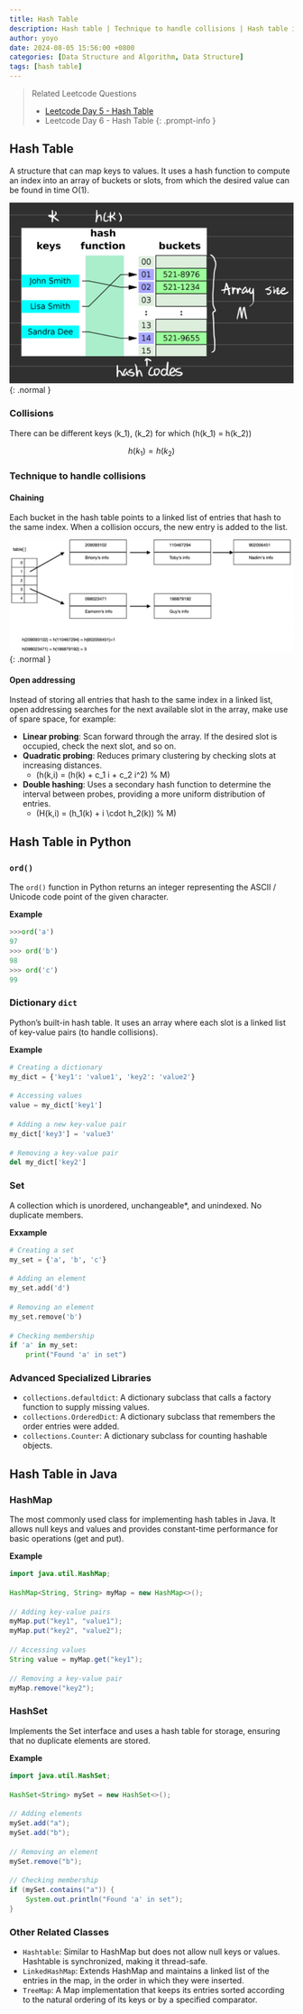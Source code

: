 ```yaml
---
title: Hash Table
description: Hash table | Technique to handle collisions | Hash table in Python and Java
author: yoyo
date: 2024-08-05 15:56:00 +0800
categories: [Data Structure and Algorithm, Data Structure]
tags: [hash table]
---
```


> Related Leetcode Questions
>  - [Leetcode Day 5 - Hash Table](https://yuyulyu.github.io/posts/leetcode-day-5/)
>  - Leetcode Day 6 - Hash Table
{: .prompt-info }

## Hash Table

A structure that can map keys to values. It uses a hash function to compute an index into an array of buckets or slots, from which the desired value can be found in time O(1).

![Desktop View](/assets/image/hash-table-1.jpg){: .normal }

### Collisions

There can be different keys \(k_1\), \(k_2\) for which \(h(k_1) = h(k_2)\)

$$
h(k_1) = h(k_2)
$$

### Technique to handle collisions

#### Chaining

Each bucket in the hash table points to a linked list of entries that hash to the same index. When a collision occurs, the new entry is added to the list.

![Desktop View](/assets/image/hash-table-2.jpeg){: .normal }

#### Open addressing

Instead of storing all entries that hash to the same index in a linked list, open addressing searches for the next available slot in the array, make use of spare space, for example:
  - **Linear probing**: Scan forward through the array. If the desired slot is occupied, check the next slot, and so on.
  - **Quadratic probing**: Reduces primary clustering by checking slots at increasing distances.
    - \(h(k,i) = (h(k) + c_1 i + c_2 i^2) \% M\)
  - **Double hashing**: Uses a secondary hash function to determine the interval between probes, providing a more uniform distribution of entries.
    - \(H(k,i) = (h_1(k) + i \cdot h_2(k)) \% M\)

## Hash Table in Python

### `ord()`

The `ord()` function in Python returns an integer representing the ASCII / Unicode code point of the given character.

**Example**

```python
>>>ord('a')
97
>>> ord('b')
98
>>> ord('c')
99
```

### Dictionary `dict`

Python’s built-in hash table. It uses an array where each slot is a linked list of key-value pairs (to handle collisions).

**Example**

```python
# Creating a dictionary
my_dict = {'key1': 'value1', 'key2': 'value2'}

# Accessing values
value = my_dict['key1']

# Adding a new key-value pair
my_dict['key3'] = 'value3'

# Removing a key-value pair
del my_dict['key2']
```

### Set

A collection which is unordered, unchangeable*, and unindexed. No duplicate members.

**Exxample**

```python
# Creating a set
my_set = {'a', 'b', 'c'}

# Adding an element
my_set.add('d')

# Removing an element
my_set.remove('b')

# Checking membership
if 'a' in my_set:
    print("Found 'a' in set")
```

### Advanced Specialized Libraries

  - `collections.defaultdict`: A dictionary subclass that calls a factory function to supply missing values.
  - `collections.OrderedDict`: A dictionary subclass that remembers the order entries were added.
  - `collections.Counter`: A dictionary subclass for counting hashable objects.

## Hash Table in Java

### HashMap

The most commonly used class for implementing hash tables in Java. It allows null keys and values and provides constant-time performance for basic operations (get and put).

**Example**

```java
import java.util.HashMap;

HashMap<String, String> myMap = new HashMap<>();

// Adding key-value pairs
myMap.put("key1", "value1");
myMap.put("key2", "value2");

// Accessing values
String value = myMap.get("key1");

// Removing a key-value pair
myMap.remove("key2");
```

### HashSet

Implements the Set interface and uses a hash table for storage, ensuring that no duplicate elements are stored.

**Example**

```java
import java.util.HashSet;

HashSet<String> mySet = new HashSet<>();

// Adding elements
mySet.add("a");
mySet.add("b");

// Removing an element
mySet.remove("b");

// Checking membership
if (mySet.contains("a")) {
    System.out.println("Found 'a' in set");
}
```

### Other Related Classes

  - `Hashtable`: Similar to HashMap but does not allow null keys or values. Hashtable is synchronized, making it thread-safe.
  - `LinkedHashMap`: Extends HashMap and maintains a linked list of the entries in the map, in the order in which they were inserted.
  - `TreeMap`: A Map implementation that keeps its entries sorted according to the natural ordering of its keys or by a specified comparator.







